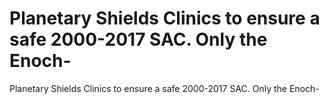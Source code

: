 # Planetary Shields Clinics to ensure a safe 2000-2017 SAC. Only the Enoch-

Planetary Shields Clinics to ensure a safe 2000-2017 SAC. Only the Enoch-